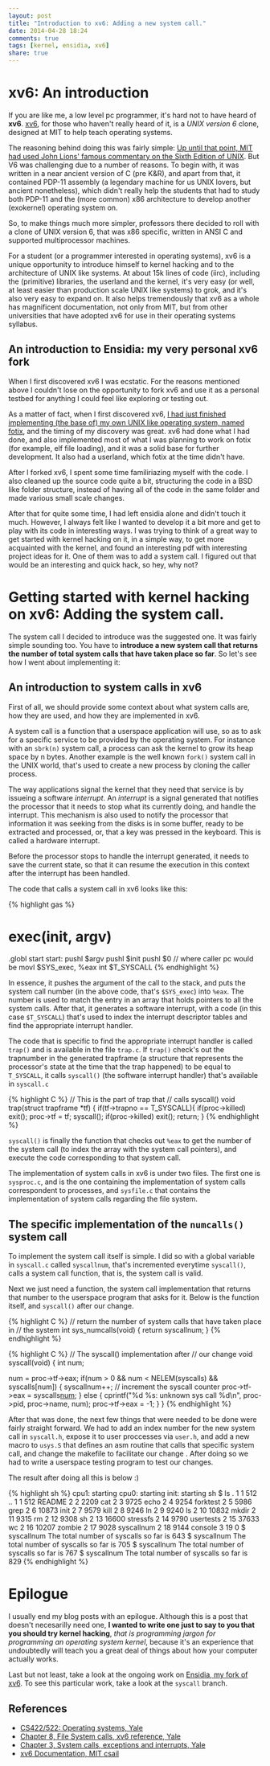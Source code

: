 ```yaml
---
layout: post
title: "Introduction to xv6: Adding a new system call."
date: 2014-04-28 18:24
comments: true
tags: [kernel, ensidia, xv6]
share: true
---
```


# xv6: An introduction

If you are like me, a low level pc programmer, it's hard not to have heard
of **xv6**. [xv6](http://pdos.csail.mit.edu/6.828/2012/xv6.html), for those
who haven't really heard of it, is a *UNIX version 6* clone, designed
at MIT to help teach operating systems. 

The reasoning behind doing this was fairly simple: [Up until that point, MIT
had used John Lions' famous commentary on the Sixth Edition of UNIX](http://www.lemis.com/grog/Documentation/Lions/). But V6 was challenging due to a 
number of reasons. To begin with, it was written in a near ancient version
of C (pre K&R), and apart from that, it contained PDP-11 assembly
(a legendary machine for us UNIX lovers, but ancient nonetheless), which
didn't really help the students that had to study both PDP-11 and the
(more common) x86 architecture to develop another (exokernel) operating
system on. 

So, to make things much more simpler, professors there decided to 
roll with a clone of UNIX version 6, that was x86 specific, 
written in ANSI C and supported multiprocessor machines.

For a student (or a programmer interested in operating systems), xv6 is 
a unique opportunity to introduce himself to kernel hacking and to the
architecture of UNIX like systems. At about 15k lines of code (iirc), 
including the (primitive) libraries, the userland and the kernel,
it's very easy (or well, at least easier than production scale UNIX like
systems) to grok, and it's also very easy to expand on. It also helps
tremendously that xv6 as a whole has magnificent documentation, not only
from MIT, but from other universities that have adopted xv6 for use in their
operating systems syllabus.

## An introduction to Ensidia: my very personal xv6 fork

When I first discovered xv6 I was ecstatic. For the reasons mentioned above
I couldn't lose on the opportunity to fork xv6 and use it as a personal
testbed for anything I could feel like exploring or testing out.

As a matter of fact, when I first discovered xv6, [I had just finished 
implementing (the base of) my own UNIX like operating system, named fotix](https://github.com/NlightNFotis/Fotix), 
and the timing of my discovery was great. xv6 had done what I had done,
and also implemented most of what I was planning to work on fotix
(for example, elf file loading), and it was a solid base for further 
development. It also had a userland, which fotix at the time didn't have.

After I forked xv6, I spent some time familiriazing myself with the code.
I also cleaned up the source code quite a bit, structuring the code in a 
BSD like folder structure, instead of having all of the code in the same 
folder and made various small scale changes. 

After that for quite some time, I had left ensidia alone and didn't touch
it much. However, I always felt like I wanted to develop it a bit more
and get to play with its code in interesting ways. I was trying to think of
a great way to get started with kernel hacking on it, in a simple way, to 
get more acquainted with the kernel, and found an interesting pdf with 
interesting project ideas for it. One of them was to add a system call.
I figured out that would be an interesting and quick hack, so hey, why not?

# Getting started with kernel hacking on xv6: Adding the system call.

The system call I decided to introduce was the suggested one. It was
fairly simple sounding too. You have to **introduce a new system call
that returns the number of total system calls that have taken place
so far**. So let's see how I went about implementing it:

## An introduction to system calls in xv6

First of all, we should provide some context about what system calls are,
how they are used, and how they are implemented in xv6.

A system call is a function that a userspace application will use, so as
to ask for a specific service to be provided by the operating system. For
instance with an `sbrk(n)` system call, a process can ask the kernel to
grow its heap space by n bytes. Another example is the well known `fork()`
system call in the UNIX world, that's used to create a new process by 
cloning the caller process.

The way applications signal the kernel that they need that service is
by issueing a software *interrupt*. An *interrupt* is a signal generated
that notifies the processor that it needs to stop what its currently doing,
and handle the interrupt. This mechanism is also used to notify the processor
that information it was seeking from the disks is in some buffer, ready to
be extracted and processed, or, that a key was pressed in the keyboard. This
is called a hardware interrupt.

Before the processor stops to handle the interrupt generated, it needs to 
save the current state, so that it can resume the execution in this context
after the interrupt has been handled. 

The code that calls a system call in xv6 looks like this:

{% highlight gas  %}
# exec(init, argv)
 .globl start
 start:
   pushl $argv
   pushl $init
   pushl $0  // where caller pc would be
   movl $SYS_exec, %eax
   int $T_SYSCALL
{% endhighlight %}

In essence, it pushes the argument of the call to the stack, and puts
the system call number (in the above code, that's `$SYS_exec`) into `%eax`.
The number is used to match the entry in an array that holds pointers to
all the system calls. After that, it generates a software interrupt, with
a code (in this case `$T_SYSCALL`) that's used to index the interrupt
descriptor tables and find the appropriate interrupt handler. 

The code that is specific to find the appropriate interrupt handler is
called `trap()` and is available in the file `trap.c`. If `trap()` check's
out the trapnumber in the generated trapframe (a structure that represents
the processor's state at the time that the trap happened) to be equal to
`T_SYSCALL`, it calls `syscall()` (the software interrupt handler)
 that's available in `syscall.c`

{% highlight C %}
// This is the part of trap that
// calls syscall()
void
trap(struct trapframe *tf)
{
  if(tf->trapno == T_SYSCALL){
    if(proc->killed)
      exit();
    proc->tf = tf;
    syscall();
    if(proc->killed)
      exit();
    return;
  }
{% endhighlight %}

`syscall()` is finally the function that checks out `%eax` to get the 
number of the system call (to index the array with the system 
call pointers), and execute the code corresponding to that system call.

The implementation of system calls in xv6 is under two files. The first one
is `sysproc.c`, and is the one containing the implementation of system calls
correspondent to processes, and `sysfile.c` that contains the implementation
of system calls regarding the file system.

## The specific implementation of the `numcalls()` system call

To implement the system call itself is simple. I did so with a global variable
in `syscall.c` called `syscallnum`, that's incremented everytime 
`syscall()`, calls a system call function, that is, the system call
is valid.

Next we just need a function, the system call implementation that returns
that number to the userspace program that asks for it. Below is the 
function itself, and `syscall()` after our change.

{% highlight C %}
// return the number of system calls that have taken place in
// the system
int
sys_numcalls(void)
{
    return syscallnum;
}
{% endhighlight %}

{% highlight C %}
// The syscall() implementation after
// our change
void
syscall(void)
{
  int num;

  num = proc->tf->eax;
  if(num > 0 && num < NELEM(syscalls) && syscalls[num]) {
    syscallnum++; // increment the syscall counter
    proc->tf->eax = syscalls[num]();
  } else {
    cprintf("%d %s: unknown sys call %d\n",
            proc->pid, proc->name, num);
    proc->tf->eax = -1;
  }
}
{% endhighlight %}

After that was done, the next few things that were needed to be done
were fairly straight forward. We had to add an index number for the new
system call in `syscall.h`, expose it to user proccesses via `user.h`,
and add a new macro to `usys.S` that defines an asm routine that calls
that specific system call, and change the makefile to facilitate our change
. After doing so we had to write a userspace testing program to test our changes.

The result after doing all this is below :)

{% highlight sh %}
cpu1: starting
cpu0: starting
init: starting sh
$ ls
.              1 1 512
..             1 1 512
README         2 2 2209
cat            2 3 9725
echo           2 4 9254
forktest       2 5 5986
grep           2 6 10873
init           2 7 9579
kill           2 8 9246
ln             2 9 9240
ls             2 10 10832
mkdir          2 11 9315
rm             2 12 9308
sh             2 13 16600
stressfs       2 14 9790
usertests      2 15 37633
wc             2 16 10207
zombie         2 17 9028
syscallnum     2 18 9144
console        3 19 0
$ syscallnum
The total number of syscalls so far is 643
$ syscallnum
The total number of syscalls so far is 705
$ syscallnum
The total number of syscalls so far is 767
$ syscallnum
The total number of syscalls so far is 829
{% endhighlight %}


# Epilogue

I usually end my blog posts with an epilogue. Although this is a post
that doesn't necesarilly need one, **I wanted to write one just to say to you
that you should try kernel hacking**, *that is programming jargon for
programming an operating system kernel*, because it's an experience that
undoubtedly will teach you a great deal of things about how your computer
actually works.

Last but not least, take a look at the ongoing work on [Ensidia, my fork
of xv6](https://github.com/NlightNFotis/Ensidia). To see this particular
work, take a look at the `syscall` branch.

## References
 * [CS422/522: Operating systems, Yale](http://zoo.cs.yale.edu/classes/cs422/2010/reference)
 * [Chapter 8, File System calls, xv6 reference, Yale](http://zoo.cs.yale.edu/classes/cs422/2010/xv6-book/fscall.pdf)
 * [Chapter 3, System calls, exceptions and interrupts, Yale](http://zoo.cs.yale.edu/classes/cs422/2010/xv6-book/trap.pdf)
 * [xv6 Documentation, MIT csail](http://pdos.csail.mit.edu/6.828/2012/xv6/book-rev7.pdf)
